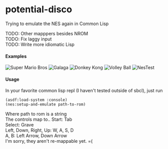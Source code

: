 # potential-disco
Trying to emulate the NES again in Common Lisp  

TODO: Other mapppers besides NROM  
TODO: Fix laggy input  
TODO: Write more idiomatic Lisp
#### Examples
![Super Mario Bros](https://i.gyazo.com/82acf346cc33b2f2a57ac7bacb09fdc3.gif)
![Galaga](https://i.gyazo.com/d9af4b6f32a1b6790be46627c2035306.gif)
![Donkey Kong](https://i.gyazo.com/edfc1dc4245ce0bfbbf99af8e84870e0.gif)
![Volley Ball](https://i.gyazo.com/ef21cd65df7267662637c735aa406bde.gif)
![NesTest](https://i.gyazo.com/f6f0767f3806388b99fb343190406b71.png)  
#### Usage
In your favorite common lisp repl (I haven't tested outside of
sbcl), just run
```
(asdf:load-system :console)
(nes:setup-and-emulate path-to-rom)
```
Where path to rom is a string  
The controls map to..
Start: Tab  
Select: Grave  
Left, Down, Right, Up: W, A, S, D  
A, B: Left Arrow, Down Arrow  
I'm sorry, they aren't re-mappable yet. =(
